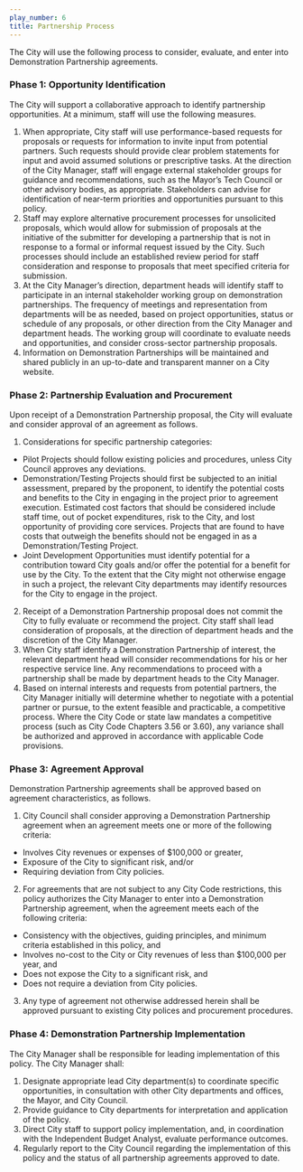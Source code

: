 ```yaml
---
play_number: 6
title: Partnership Process
---
```


The City will use the following process to consider, evaluate, and enter into Demonstration Partnership agreements.

### Phase 1: Opportunity Identification
The City will support a collaborative approach to identify partnership opportunities. At a minimum, staff will use the following measures.

1. When appropriate, City staff will use performance-based requests for proposals or requests for information to invite input from potential partners. Such requests should provide clear problem statements for input and avoid assumed solutions or prescriptive tasks. At the direction of the City Manager, staff will engage external stakeholder groups for guidance and recommendations, such as the Mayor’s Tech Council or other advisory bodies, as appropriate. Stakeholders can advise for identification of near-term priorities and opportunities pursuant to this policy.
2. Staff may explore alternative procurement processes for unsolicited proposals, which would allow for submission of proposals at the initiative of the submitter for developing a partnership that is not in response to a formal or informal request issued by the City. Such processes should include an established review period for staff consideration and response to proposals that meet specified criteria for submission.
3. At the City Manager’s direction, department heads will identify staff to participate in an internal stakeholder working group on demonstration partnerships. The frequency of meetings and representation from departments will be as needed, based on project opportunities, status or schedule of any proposals, or other direction from the City Manager and department heads. The working group will coordinate to evaluate needs and opportunities, and consider cross-sector partnership proposals.
4. Information on Demonstration Partnerships will be maintained and shared publicly in an up-to-date and transparent manner on a City website.

### Phase 2: Partnership Evaluation and Procurement
Upon receipt of a Demonstration Partnership proposal, the City will evaluate and consider approval of an agreement as follows.

1. Considerations for specific partnership categories:

- Pilot Projects should follow existing policies and procedures, unless City Council approves any deviations.
- Demonstration/Testing Projects should first be subjected to an initial assessment, prepared by the proponent, to identify the potential costs and benefits to the City in engaging in the project prior to agreement execution. Estimated cost factors that should be considered include staff time, out of pocket expenditures, risk to the City, and lost opportunity of providing core services. Projects that are found to have costs that outweigh the benefits should not be engaged in as a Demonstration/Testing Project.
- Joint Development Opportunities must identify potential for a contribution toward City goals and/or offer the potential for a benefit for use by the City. To the extent that the City might not otherwise engage in such a project, the relevant City departments may identify resources for the City to engage in the project.

2. Receipt of a Demonstration Partnership proposal does not commit the City to fully evaluate or recommend the project. City staff shall lead consideration of proposals, at the direction of department heads and the discretion of the City Manager.
3. When City staff identify a Demonstration Partnership of interest, the relevant department head will consider recommendations for his or her respective service line. Any recommendations to proceed with a partnership shall be made by department heads to the City Manager.
4. Based on internal interests and requests from potential partners, the City Manager initially will determine whether to negotiate with a potential partner or pursue, to the extent feasible and practicable, a competitive process. Where the City Code or state law mandates a competitive process (such as City Code Chapters 3.56 or 3.60), any variance shall be authorized and approved in accordance with applicable Code provisions.

### Phase 3: Agreement Approval
Demonstration Partnership agreements shall be approved based on agreement characteristics, as follows.

1. City Council shall consider approving a Demonstration Partnership agreement when an agreement meets one or more of the following criteria:

- Involves City revenues or expenses of $100,000 or greater,
- Exposure of the City to significant risk, and/or
- Requiring deviation from City policies.

2. For agreements that are not subject to any City Code restrictions, this policy authorizes the City Manager to enter into a Demonstration Partnership agreement, when the agreement meets each of the following criteria:

- Consistency with the objectives, guiding principles, and minimum criteria established in this policy, and
- Involves no-cost to the City or City revenues of less than $100,000 per year, and
- Does not expose the City to a significant risk, and
- Does not require a deviation from City policies.

3. Any type of agreement not otherwise addressed herein shall be approved pursuant to existing City polices and procurement procedures.

### Phase 4: Demonstration Partnership Implementation
The City Manager shall be responsible for leading implementation of this policy. The City Manager shall:

1. Designate appropriate lead City department(s) to coordinate specific opportunities, in consultation with other City departments and offices, the Mayor, and City Council.
2. Provide guidance to City departments for interpretation and application of the policy.
3. Direct City staff to support policy implementation, and, in coordination with the Independent Budget Analyst, evaluate performance outcomes.
4. Regularly report to the City Council regarding the implementation of this policy and the status of all partnership agreements approved to date.
